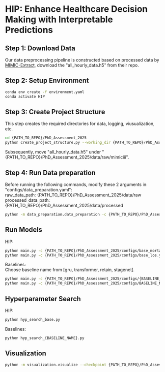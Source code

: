# HIP: Enhance Healthcare Decision Making with Interpretable Predictions

## Step 1: Download Data
Our data preprocessing pipeline is constructed based on processed data by [MIMIC-Extract](https://github.com/MLforHealth/MIMIC_Extract), download the "all_hourly_data.h5" from their repo.

## Step 2: Setup Environment
```bash
conda env create -f environment.yaml
conda activate HIP
```

## Step 3: Create Project Structure
This step creates the required directories for data, logging, viusualization, etc.
```bash
cd {PATH_TO_REPO}/PhD_Assessment_2025
python create_project_structure.py --working_dir {PATH_TO_REPO}/PhD_Assessment_2025
```

Subsequently, move "all_hourly_data.h5" under "{PATH_TO_REPO}/PhD_Assessment_2025/data/raw/mimiciii".

## Step 4: Run Data preparation
Before running the following commands, modify these 2 arguments in "configs/data_preparation.yaml":<br>
raw_data_path:  {PATH_TO_REPO}/PhD_Assessment_2025/data/raw<br>
processed_data_path:  {PATH_TO_REPO}/PhD_Assessment_2025/data/processed<br>

```bash
python -m data_preparation.data_preparation -c {PATH_TO_REPO}/PhD_Assessment_2025/configs/data_preparation.yaml
```

## Run Models
HIP:<br>
```bash
python main.py -c {PATH_TO_REPO}/PhD_Assessment_2025/configs/base_mortality.yaml
python main.py -c {PATH_TO_REPO}/PhD_Assessment_2025/configs/base_los.yaml
```

Baselines:<br>
Choose baseline name from [gru, transformer, retain, stagenet].
```bash
python main.py -c {PATH_TO_REPO}/PhD_Assessment_2025/configs/{BASELINE_NAME}_mortality.yaml
python main.py -c {PATH_TO_REPO}/PhD_Assessment_2025/configs/BASELINE_NAME}_los.yaml
```

## Hyperparameter Search
HIP:<br>
```bash
python hyp_search_base.py
```

Baselines:<br>
```bash
python hyp_search_{BASELINE_NAME}.py
```

## Visualization
```bash
python -m visualization.visualize --checkpoint {PATH_TO_REPO}/PhD_Assessment_2025/logs/checkpoints/mimiciii/mortality_prediction/HIP/{CHECKPOINT_NAME}
```
